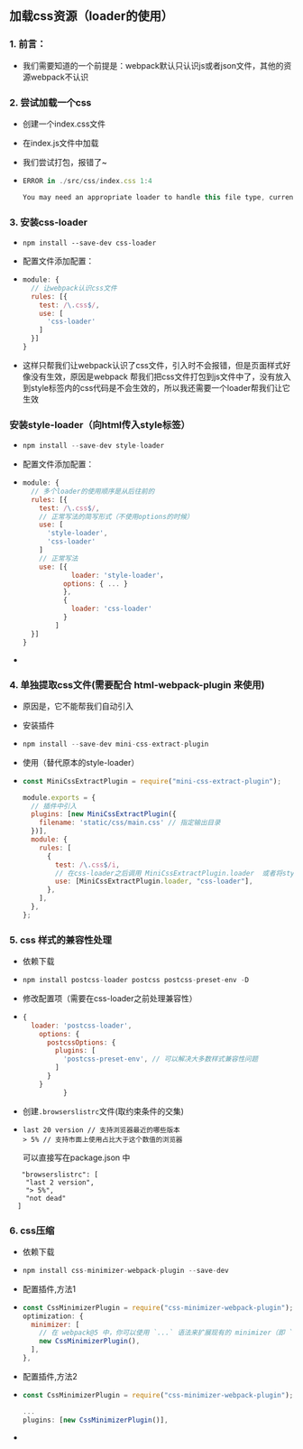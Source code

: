 ## 加载css资源（loader的使用）

### 1. 前言：

- 我们需要知道的一个前提是：webpack默认只认识js或者json文件，其他的资源webpack不认识

### 2. 尝试加载一个css

- 创建一个index.css文件

- 在index.js文件中加载

- 我们尝试打包，报错了~

- ```js
  ERROR in ./src/css/index.css 1:4
  
  You may need an appropriate loader to handle this file type, currently no loaders are configured to process this file.
  ```

### 3. 安装css-loader

- ```node
  npm install --save-dev css-loader
  ```

- 配置文件添加配置：

- ```js
  module: {
    // 让webpack认识css文件
    rules: [{
      test: /\.css$/, 
      use: [
        'css-loader'
      ]
    }]
  }
  ```

- 这样只帮我们让webpack认识了css文件，引入时不会报错，但是页面样式好像没有生效，原因是webpack 帮我们把css文件打包到js文件中了，没有放入到style标签内的css代码是不会生效的，所以我还需要一个loader帮我们让它生效

### 安装style-loader（向html传入style标签）

- ```js
  npm install --save-dev style-loader
  ```

- 配置文件添加配置：

- ```js
  module: {
    // 多个loader的使用顺序是从后往前的
    rules: [{
      test: /\.css$/, 
      // 正常写法的简写形式（不使用options的时候）
      use: [
        'style-loader',
        'css-loader'
      ]
      // 正常写法
      use: [{
              loader: 'style-loader'，
      		options: { ... }
            },
            {
              loader: 'css-loader'
            }
          ]
    }]
  }
  ```

- 

### 4. 单独提取css文件(需要配合 html-webpack-plugin 来使用)

- 原因是，它不能帮我们自动引入

- 安装插件

- ```js
  npm install --save-dev mini-css-extract-plugin
  ```

- 使用（替代原本的style-loader）

- ```js
  const MiniCssExtractPlugin = require("mini-css-extract-plugin");
  
  module.exports = {
    // 插件中引入
    plugins: [new MiniCssExtractPlugin({
      filename: 'static/css/main.css' // 指定输出目录
    })],
    module: {
      rules: [
        {
          test: /\.css$/i,
          // 在css-loader之后调用 MiniCssExtractPlugin.loader  或者将style-loader替换成MiniCssExtractPlugin.loader
          use: [MiniCssExtractPlugin.loader, "css-loader"],
        },
      ],
    },
  };
  ```



### 5. css 样式的兼容性处理

- 依赖下载

- ```js
  npm install postcss-loader postcss postcss-preset-env -D
  ```

- 修改配置项（需要在css-loader之前处理兼容性）

- ```js
  {
    loader: 'postcss-loader',
      options: {
        postcssOptions: {
          plugins: [
            'postcss-preset-env', // 可以解决大多数样式兼容性问题
          ]
        }
      }
            }
  ```

- 创建`.browserslistrc`文件(取约束条件的交集)

- ```
  last 20 version // 支持浏览器最近的哪些版本
  > 5% // 支持市面上使用占比大于这个数值的浏览器
  ```

  可以直接写在package.json 中
```
   "browserslistrc": [
    "last 2 version",
    "> 5%",
    "not dead"
  ]
```



### 6. css压缩

- 依赖下载

- ```js
  npm install css-minimizer-webpack-plugin --save-dev
  ```

- 配置插件,方法1

- ```js
  const CssMinimizerPlugin = require("css-minimizer-webpack-plugin");
  optimization: {
    minimizer: [
      // 在 webpack@5 中，你可以使用 `...` 语法来扩展现有的 minimizer（即 `terser-webpack-plugin`），将下一行取消注释
      new CssMinimizerPlugin(),
    ],
  },
  ```

- 配置插件,方法2

- ```js
  const CssMinimizerPlugin = require("css-minimizer-webpack-plugin");
  
  ...
  plugins: [new CssMinimizerPlugin()],
  ```

- 